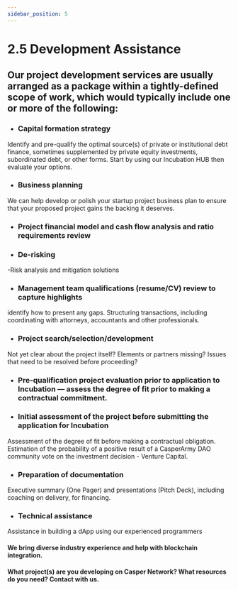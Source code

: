 ```yaml
---
sidebar_position: 5
---
```


# 2.5 Development Assistance

## Our project development services are usually arranged as a package within a tightly-defined scope of work, which would typically include one or more of the following:

- ### Capital formation strategy 
Identify and pre-qualify the optimal source(s) of private or institutional debt finance, sometimes supplemented by private equity investments, subordinated debt, or other forms.  Start by using our Incubation HUB then evaluate your options.

- ### Business planning
We can help develop or polish your startup project business plan to ensure that your proposed project gains the backing it deserves.

- ### Project financial model and cash flow analysis and ratio requirements review

- ### De-risking
-Risk analysis and mitigation solutions

- ### Management team qualifications (resume/CV) review to capture highlights
identify how to present any gaps. Structuring transactions, including coordinating with attorneys, accountants and other professionals.

- ### Project search/selection/development
Not yet clear about the project itself? Elements or partners missing? Issues that need to be resolved before proceeding?

- ### Pre-qualification project evaluation prior to application to Incubation — assess the degree of fit prior to making a contractual commitment.

- ### Initial assessment of the project before submitting the application for Incubation
Assessment of the degree of fit before making a contractual obligation. Estimation of the probability of a positive result of a CasperArmy DAO community vote on the investment decision - Venture Capital.

- ### Preparation of documentation
Executive summary (One Pager) and presentations (Pitch Deck), including coaching on delivery, for financing.

- ### Technical assistance
Assistance in building a dApp using our experienced programmers

#### We bring diverse industry experience and help with blockchain integration.

#### What project(s) are you developing on Casper Network?  What resources do you need?  Contact with us.
